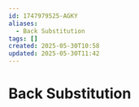 ```yaml
---
id: 1747979525-AGKY
aliases:
  - Back Substitution
tags: []
created: 2025-05-30T10:58
updated: 2025-05-30T11:42
---
```


# Back Substitution
